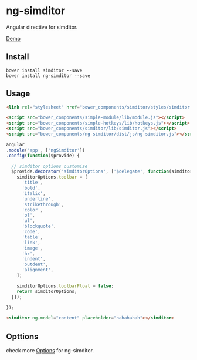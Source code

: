 # ng-simditor
Angular directive for simditor.

[Demo](http://ng-simditor.mipinr.com)

## Install

```
bower install simditor --save
bower install ng-simditor --save
```

## Usage

```html
<link rel="stylesheet" href="bower_components/simditor/styles/simditor.css" />

<script src="bower_components/simple-module/lib/module.js"></script>
<script src="bower_components/simple-hotkeys/lib/hotkeys.js"></script>
<script src="bower_components/simditor/lib/simditor.js"></script>
<script src="bower_components/ng-simditor/dist/js/ng-simditor.js"></script>
```

```js
angular
.module('app', ['ngSimditor'])
.config(function($provide) {

  // simditor options customize
  $provide.decorator('simditorOptions', ['$delegate', function(simditorOptions) {
    simditorOptions.toolbar = [
      'title',
      'bold',
      'italic',
      'underline',
      'strikethrough',
      'color',
      'ol',
      'ul',
      'blockquote',
      'code',
      'table',
      'link',
      'image',
      'hr',
      'indent',
      'outdent',
      'alignment',
    ];

    simditorOptions.toolbarFloat = false;
    return simditorOptions;
  }]);

});
```

```html
<simditor ng-model="content" placeholder="hahahahah"></simditor>
```

## Opttions

check more [Options](http://simditor.tower.im/docs/doc-config.html#anchor-toolbarFloat) for ng-simditor.
